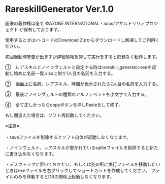 # RareskillGenerator Ver.1.0
画像の著作権は全て ©AZONE INTERNATIONAL・acus/アサルトリリィプロジェクト が保有しております。

使用するときは<>コードのDownload Zipからダウンロードし解凍してご利用ください。

初回起動時警告が出ますが詳細情報を押して実行をすると問題なく動作します。

①　レアスキルとノインヴェルトと設定する時はrareskill_generator.exeを起動し始めに名前一覧.xlsxに則り1人目の名前を入力する。

②　画面上に名前、レアスキル、時間が表示されたら2人目の名前を入力する。

③　最後にノインヴェルトの種類のアルファベットを小文字で入力する。

④　全て正しかったらcopyボタンを押しPasteをして終了。

もし間違えた場合は、ソフト再起動してください。

※注意※<br /><br />
・saveファイルを削除するとソフト自体が起動しなくなります。

・ノインヴェルト、レアスキルが書かれているsqliteファイルを削除すると新たに書き込めなくなります。

・デスクトップに置いておきたい、もしくは別の所に実行ファイルを移動したいときはexeファイルを右クリックしてショートカットを作成してください。
ファイルのみを移動するとDBの関係上起動しなくなります。
